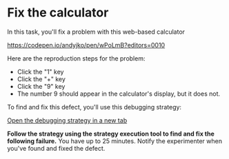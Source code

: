 # Fix the calculator

In this task, you'll fix a problem with this web-based calculator

https://codepen.io/andyjko/pen/wPoLmB?editors=0010

Here are the reproduction steps for the problem:

* Click the "1" key
* Click the "+" key
* Click the "9" key
* The number 9 should appear in the calculator's display, but it does not.

To find and fix this defect, you'll use this debugging strategy:

[Open the debugging strategy in a new tab](placeholder)

**Follow the strategy using the strategy execution tool to find and fix the following failure.** You have up to 25 minutes. Notify the experimenter when you've found and fixed the defect.
